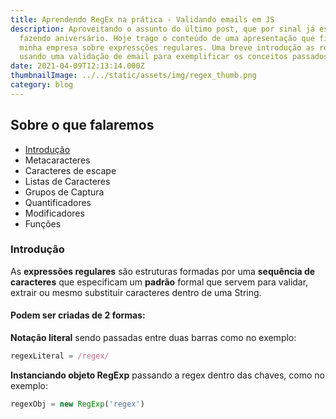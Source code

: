 ```yaml
---
title: Aprendendo RegEx na prática - Validando emails em JS
description: Aproveitando o assunto do último post, que por sinal já está quase
  fazendo aniversário. Hoje trago o conteúdo de uma apresentação que fiz na
  minha empresa sobre expressções regulares. Uma breve introdução as regex
  usando uma validação de email para exemplificar os conceitos passados.
date: 2021-04-09T12:13:14.000Z
thumbnailImage: ../../static/assets/img/regex_thumb.png
category: blog
---
```

## Sobre o que falaremos

- [Introdução](#Introdução)
- Metacaracteres
- Caracteres de escape
- Listas de Caracteres
- Grupos de Captura
- Quantificadores
- Modificadores
- Funções

### Introdução
As **expressões regulares** são estruturas formadas por uma **sequência de caracteres** que especificam um **padrão** formal que servem para validar, extrair ou mesmo substituir caracteres dentro de uma String.

#### Podem ser criadas de 2 formas:   
**Notação literal** sendo passadas entre duas barras como no exemplo:  

```js
regexLiteral = /regex/
```

**Instanciando objeto RegExp** passando a regex dentro das chaves, como no exemplo:

```js
regexObj = new RegExp('regex')
```


